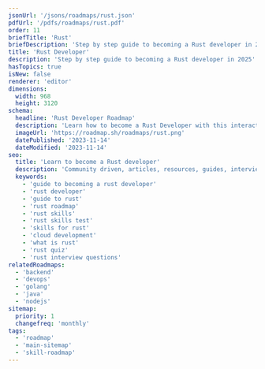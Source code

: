 ```yaml
---
jsonUrl: '/jsons/roadmaps/rust.json'
pdfUrl: '/pdfs/roadmaps/rust.pdf'
order: 11
briefTitle: 'Rust'
briefDescription: 'Step by step guide to becoming a Rust developer in 2025'
title: 'Rust Developer'
description: 'Step by step guide to becoming a Rust developer in 2025'
hasTopics: true
isNew: false
renderer: 'editor'
dimensions:
  width: 968
  height: 3120
schema:
  headline: 'Rust Developer Roadmap'
  description: 'Learn how to become a Rust Developer with this interactive step by step guide in 2025. We also have resources and short descriptions attached to the roadmap items so you can get everything you want to learn in one place.'
  imageUrl: 'https://roadmap.sh/roadmaps/rust.png'
  datePublished: '2023-11-14'
  dateModified: '2023-11-14'
seo:
  title: 'Learn to become a Rust developer'
  description: 'Community driven, articles, resources, guides, interview questions, quizzes for Rust development. Learn to become a modern Rust developer by following the steps, skills, resources and guides listed in this roadmap.'
  keywords:
    - 'guide to becoming a rust developer'
    - 'rust developer'
    - 'guide to rust'
    - 'rust roadmap'
    - 'rust skills'
    - 'rust skills test'
    - 'skills for rust'
    - 'cloud development'
    - 'what is rust'
    - 'rust quiz'
    - 'rust interview questions'
relatedRoadmaps:
  - 'backend'
  - 'devops'
  - 'golang'
  - 'java'
  - 'nodejs'
sitemap:
  priority: 1
  changefreq: 'monthly'
tags:
  - 'roadmap'
  - 'main-sitemap'
  - 'skill-roadmap'
---
```


